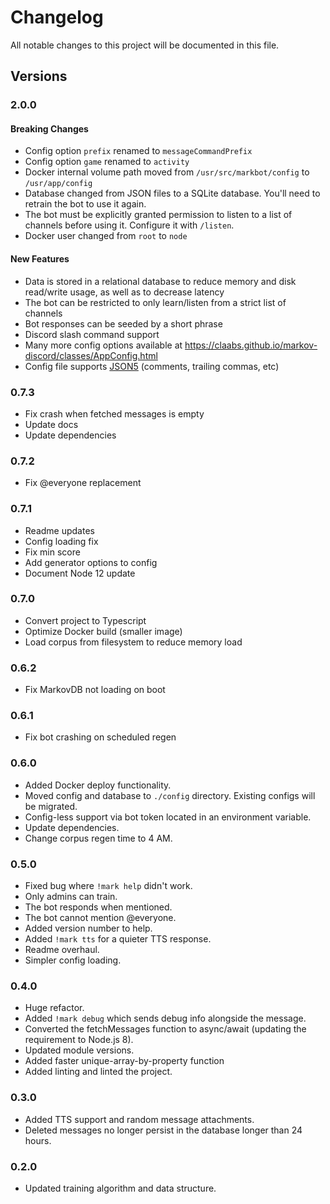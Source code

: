 # Changelog

All notable changes to this project will be documented in this file.

## Versions

### 2.0.0

#### Breaking Changes

* Config option `prefix` renamed to `messageCommandPrefix`
* Config option `game` renamed to `activity`
* Docker internal volume path moved from `/usr/src/markbot/config` to `/usr/app/config`
* Database changed from JSON files to a SQLite database. You'll need to retrain the bot to use it again.
* The bot must be explicitly granted permission to listen to a list of channels before using it. Configure it with `/listen`.
* Docker user changed from `root` to `node`

#### New Features

* Data is stored in a relational database to reduce memory and disk read/write usage, as well as to decrease latency
* The bot can be restricted to only learn/listen from a strict list of channels
* Bot responses can be seeded by a short phrase
* Discord slash command support
* Many more config options available at <https://claabs.github.io/markov-discord/classes/AppConfig.html>
* Config file supports [JSON5](https://json5.org/) (comments, trailing commas, etc)

### 0.7.3

* Fix crash when fetched messages is empty
* Update docs
* Update dependencies

### 0.7.2

* Fix @everyone replacement

### 0.7.1

* Readme updates
* Config loading fix
* Fix min score
* Add generator options to config
* Document Node 12 update

### 0.7.0

* Convert project to Typescript
* Optimize Docker build (smaller image)
* Load corpus from filesystem to reduce memory load

### 0.6.2

* Fix MarkovDB not loading on boot

### 0.6.1

* Fix bot crashing on scheduled regen

### 0.6.0

* Added Docker deploy functionality.
* Moved config and database to `./config` directory. Existing configs will be migrated.
* Config-less support via bot token located in an environment variable.
* Update dependencies.
* Change corpus regen time to 4 AM.

### 0.5.0

* Fixed bug where `!mark help` didn't work.
* Only admins can train.
* The bot responds when mentioned.
* The bot cannot mention @everyone.
* Added version number to help.
* Added `!mark tts` for a quieter TTS response.
* Readme overhaul.
* Simpler config loading.

### 0.4.0

* Huge refactor.
* Added `!mark debug` which sends debug info alongside the message.
* Converted the fetchMessages function to async/await (updating the requirement to Node.js 8).
* Updated module versions.
* Added faster unique-array-by-property function
* Added linting and linted the project.

### 0.3.0

* Added TTS support and random message attachments.
* Deleted messages no longer persist in the database longer than 24 hours.

### 0.2.0

* Updated training algorithm and data structure.
